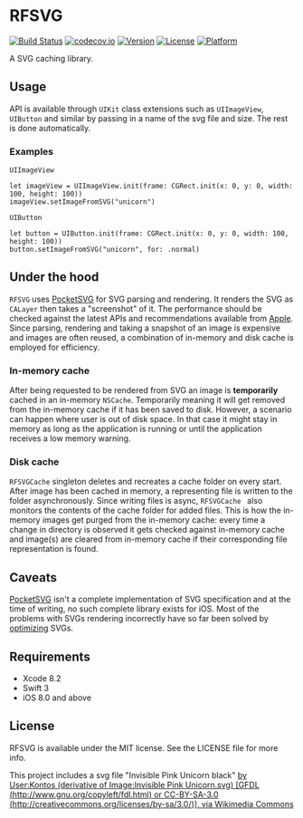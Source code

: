# RFSVG

[![Build Status](https://travis-ci.org/raumfeld/RFSVG.svg?branch=master)](https://travis-ci.org/raumfeld/RFSVG)
[![codecov.io](https://codecov.io/github/raumfeld/RFSVG/coverage.svg?branch=master)](https://codecov.io/github/raumfeld/RFSVG/coverage.svg?branch=master)
[![Version](https://img.shields.io/cocoapods/v/RFSVG.svg?style=flat)](http://cocoapods.org/pods/RFSVG)
[![License](https://img.shields.io/cocoapods/l/RFSVG.svg?style=flat)](http://cocoapods.org/pods/RFSVG)
[![Platform](https://img.shields.io/cocoapods/p/RFSVG.svg?style=flat)](http://cocoapods.org/pods/RFSVG)

A SVG caching library.

## Usage

API is available through `UIKit` class extensions such as `UIImageView`, `UIButton` and similar by passing in a name of the svg file and size. The rest is done automatically.

### Examples

`UIImageView`

```
let imageView = UIImageView.init(frame: CGRect.init(x: 0, y: 0, width: 100, height: 100))
imageView.setImageFromSVG("unicorn")
```

`UIButton`

```
let button = UIButton.init(frame: CGRect.init(x: 0, y: 0, width: 100, height: 100))
button.setImageFromSVG("unicorn", for: .normal)
```


## Under the hood

`RFSVG` uses [PocketSVG](https://github.com/pocketsvg/PocketSVG) for SVG parsing and rendering. It renders the SVG as `CALayer` then takes a "screenshot" of it. The performance should be checked against the latest APIs and recommendations available from [Apple](https://developer.apple.com/library/content/qa/qa1817/_index.html). Since parsing, rendering and taking a snapshot of an image is expensive and images are often reused, a combination of in-memory and disk cache is employed for efficiency.

### In-memory cache

After being requested to be rendered from SVG an image is **temporarily** cached in an in-memory `NSCache`. Temporarily meaning it will get removed from the in-memory cache if it has been saved to disk. However, a scenario can happen where user is out of disk space. In that case it might stay in memory as long as the application is running or until the application receives a low memory warning.

### Disk cache

`RFSVGCache` singleton deletes and recreates a cache folder on every start. After image has been cached in memory, a representing file is written to the folder asynchronously. Since writing files is async, `RFSVGCache ` also monitors the contents of the cache folder for added files. This is how the in-memory images get purged from the in-memory cache: every time a change in directory is observed it gets checked against in-memory cache and image(s) are cleared from in-memory cache if their corresponding file representation is found.

## Caveats

[PocketSVG](https://github.com/pocketsvg/PocketSVG) isn't a complete implementation of SVG specification and at the time of writing, no such complete library exists for iOS. Most of the problems with SVGs rendering incorrectly have so far been solved by [optimizing](https://github.com/svg/svgo) SVGs.

## Requirements

* Xcode 8.2
* Swift 3
* iOS 8.0 and above

## License

RFSVG is available under the MIT license. See the LICENSE file for more info.

This project includes a svg file "Invisible Pink Unicorn black" [by User:Kontos (derivative of Image:Invisible Pink Unicorn.svg) [GFDL (http://www.gnu.org/copyleft/fdl.html) or CC-BY-SA-3.0 (http://creativecommons.org/licenses/by-sa/3.0/)], via Wikimedia Commons](https://commons.wikimedia.org/wiki/File%3AInvisible_Pink_Unicorn_black.svg)

